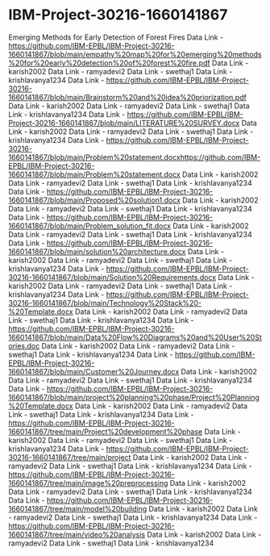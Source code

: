 # IBM-Project-30216-1660141867
Emerging Methods for Early Detection of Forest Fires
Data Link - https://github.com/IBM-EPBL/IBM-Project-30216-1660141867/blob/main/empathy%20map%20for%20emerging%20methods%20for%20early%20detection%20of%20forest%20fire.pdf
Data Link - karish2002
Data Link - ramyadevi2
Data Link - swethaj1
Data Link - krishlavanya1234
Data Link - https://github.com/IBM-EPBL/IBM-Project-30216-1660141867/blob/main/Brainstorm%20and%20idea%20priorization.pdf
Data Link - karish2002
Data Link - ramyadevi2
Data Link - swethaj1
Data Link - krishlavanya1234
Data Link - https://github.com/IBM-EPBL/IBM-Project-30216-1660141867/blob/main/LITERATURE%20SURVEY.docx
Data Link - karish2002
Data Link - ramyadevi2
Data Link - swethaj1
Data Link - krishlavanya1234
Data Link - https://github.com/IBM-EPBL/IBM-Project-30216-1660141867/blob/main/Problem%20statement.docxhttps://github.com/IBM-EPBL/IBM-Project-30216-1660141867/blob/main/Problem%20statement.docx
Data Link - karish2002
Data Link - ramyadevi2
Data Link - swethaj1
Data Link - krishlavanya1234
Data Link - https://github.com/IBM-EPBL/IBM-Project-30216-1660141867/blob/main/Proposed%20solution1.docx
Data Link - karish2002
Data Link - ramyadevi2
Data Link - swethaj1
Data Link - krishlavanya1234
Data Link - https://github.com/IBM-EPBL/IBM-Project-30216-1660141867/blob/main/Problem_solution_fit.docx
Data Link - karish2002
Data Link - ramyadevi2
Data Link - swethaj1
Data Link - krishlavanya1234
Data Link - https://github.com/IBM-EPBL/IBM-Project-30216-1660141867/blob/main/solution%20architecture.docx
Data Link - karish2002
Data Link - ramyadevi2
Data Link - swethaj1
Data Link - krishlavanya1234
Data Link - https://github.com/IBM-EPBL/IBM-Project-30216-1660141867/blob/main/Solution%20Requirements.docx
Data Link - karish2002
Data Link - ramyadevi2
Data Link - swethaj1
Data Link - krishlavanya1234
Data Link - https://github.com/IBM-EPBL/IBM-Project-30216-1660141867/blob/main/Technology%20Stack%20-%20Template.docx
Data Link - karish2002
Data Link - ramyadevi2
Data Link - swethaj1
Data Link - krishlavanya1234
Data Link - https://github.com/IBM-EPBL/IBM-Project-30216-1660141867/blob/main/Data%20Flow%20Diagrams%20and%20User%20Stories.doc
Data Link - karish2002
Data Link - ramyadevi2
Data Link - swethaj1
Data Link - krishlavanya1234
Data Link - https://github.com/IBM-EPBL/IBM-Project-30216-1660141867/blob/main/Customer%20Journey.docx
Data Link - karish2002
Data Link - ramyadevi2
Data Link - swethaj1
Data Link - krishlavanya1234
Data Link - https://github.com/IBM-EPBL/IBM-Project-30216-1660141867/blob/main/project%20planning%20phase/Project%20Planning%20Template.docx
Data Link - karish2002
Data Link - ramyadevi2
Data Link - swethaj1
Data Link - krishlavanya1234
Data Link - https://github.com/IBM-EPBL/IBM-Project-30216-1660141867/tree/main/Project%20development%20phase
Data Link - karish2002
Data Link - ramyadevi2
Data Link - swethaj1
Data Link - krishlavanya1234
Data Link - https://github.com/IBM-EPBL/IBM-Project-30216-1660141867/tree/main/project
Data Link - karish2002
Data Link - ramyadevi2
Data Link - swethaj1
Data Link - krishlavanya1234
Data Link - https://github.com/IBM-EPBL/IBM-Project-30216-1660141867/tree/main/image%20preprocessing
Data Link - karish2002
Data Link - ramyadevi2
Data Link - swethaj1
Data Link - krishlavanya1234
Data Link - https://github.com/IBM-EPBL/IBM-Project-30216-1660141867/tree/main/model%20building
Data Link - karish2002
Data Link - ramyadevi2
Data Link - swethaj1
Data Link - krishlavanya1234
Data Link - https://github.com/IBM-EPBL/IBM-Project-30216-1660141867/tree/main/video%20analysis
Data Link - karish2002
Data Link - ramyadevi2
Data Link - swethaj1
Data Link - krishlavanya1234
